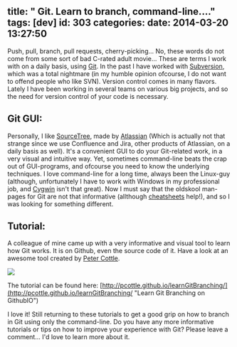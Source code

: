 title: " Git. Learn to branch, command-line...."
tags: [dev]
id: 303
categories:
date: 2014-03-20 13:27:50
---

Push, pull, branch, pull requests, cherry-picking... No, these words do not come from some sort of bad C-rated adult movie... These are terms I work with on a daily basis, using [Git](http://en.wikipedia.org/wiki/Git_(software) "Git on Wikipedia"). In the past I have worked with [Subversion](http://en.wikipedia.org/wiki/Subversion_(software) "Subversion on Wikipedia"), which was a total nightmare (in my humble opinion ofcourse, I do not want to offend people who like SVN). Version control comes in many flavors. Lately I have been working in several teams on various big projects, and so the need for version control of your code is necessary.

<!--more-->

## Git GUI:

Personally, I like [SourceTree](http://www.sourcetreeapp.com/ "SourceTree"), made by [Atlassian](https://www.atlassian.com/ "Atlassian") (Which is actually not that strange since we use Confluence and Jira, other products of Atlassian, on a daily basis as well). It's a convenient GUI to do your Git-related work, in a very visual and intuitive way. Yet, sometimes command-line beats the crap out of GUI-programs, and ofcourse you need to know the underlying techniques. I love command-line for a long time, always been the Linux-guy (although, unfortunately I have to work with Windows in my professional job, and [Cygwin](http://www.cygwin.com/ "Cygwin") isn't that great). Now I must say that the oldskool man-pages for Git are not that informative (allthough [cheatsheets](https://na1.salesforce.com/help/pdfs/en/salesforce_git_developer_cheatsheet.pdf "Git Cheatsheet") help!), and so I was looking for something different.

## Tutorial:

A colleague of mine came up with a very informative and visual tool to learn how Git works. It is on Github, even the source code of it. Have a look at an awesome tool created by [Peter Cottle](http://petermcottle.com/ "Peter Cottle").

<img src="https://raw.github.com/pcottle/learnGitBranching/master/assets/learnGitBranching.png"/>

The tutorial can be found here: [http://pcottle.github.io/learnGitBranching/](http://pcottle.github.io/learnGitBranching/ "Learn Git Branching on GithubIO")

I love it! Still returning to these tutorials to get a good grip on how to branch in Git using only the command-line. Do you have any more informative tutorials or tips on how to improve your experience with Git? Please leave a comment... I'd love to learn more about it.
